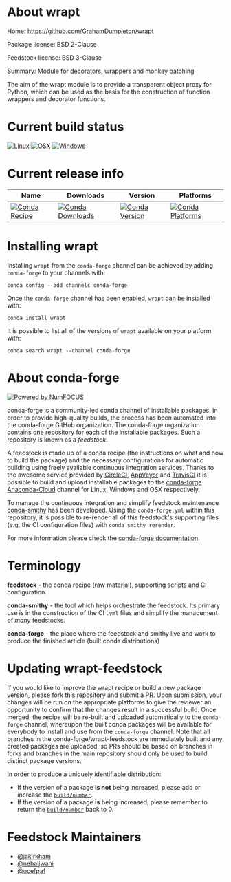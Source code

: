 <!--
# -*- mode: jinja -*-
-->

About wrapt
===========

Home: https://github.com/GrahamDumpleton/wrapt

Package license: BSD 2-Clause

Feedstock license: BSD 3-Clause

Summary: Module for decorators, wrappers and monkey patching

The aim of the wrapt module is to provide a transparent object proxy for
Python, which can be used as the basis for the construction of function
wrappers and decorator functions.


Current build status
====================

[![Linux](https://img.shields.io/circleci/project/github/conda-forge/wrapt-feedstock/master.svg?label=Linux)](https://circleci.com/gh/conda-forge/wrapt-feedstock)
[![OSX](https://img.shields.io/travis/conda-forge/wrapt-feedstock/master.svg?label=macOS)](https://travis-ci.org/conda-forge/wrapt-feedstock)
[![Windows](https://img.shields.io/appveyor/ci/conda-forge/wrapt-feedstock/master.svg?label=Windows)](https://ci.appveyor.com/project/conda-forge/wrapt-feedstock/branch/master)

Current release info
====================

| Name | Downloads | Version | Platforms |
| --- | --- | --- | --- |
| [![Conda Recipe](https://img.shields.io/badge/recipe-wrapt-green.svg)](https://anaconda.org/conda-forge/wrapt) | [![Conda Downloads](https://img.shields.io/conda/dn/conda-forge/wrapt.svg)](https://anaconda.org/conda-forge/wrapt) | [![Conda Version](https://img.shields.io/conda/vn/conda-forge/wrapt.svg)](https://anaconda.org/conda-forge/wrapt) | [![Conda Platforms](https://img.shields.io/conda/pn/conda-forge/wrapt.svg)](https://anaconda.org/conda-forge/wrapt) |

Installing wrapt
================

Installing `wrapt` from the `conda-forge` channel can be achieved by adding `conda-forge` to your channels with:

```
conda config --add channels conda-forge
```

Once the `conda-forge` channel has been enabled, `wrapt` can be installed with:

```
conda install wrapt
```

It is possible to list all of the versions of `wrapt` available on your platform with:

```
conda search wrapt --channel conda-forge
```


About conda-forge
=================

[![Powered by NumFOCUS](https://img.shields.io/badge/powered%20by-NumFOCUS-orange.svg?style=flat&colorA=E1523D&colorB=007D8A)](http://numfocus.org)

conda-forge is a community-led conda channel of installable packages.
In order to provide high-quality builds, the process has been automated into the
conda-forge GitHub organization. The conda-forge organization contains one repository
for each of the installable packages. Such a repository is known as a *feedstock*.

A feedstock is made up of a conda recipe (the instructions on what and how to build
the package) and the necessary configurations for automatic building using freely
available continuous integration services. Thanks to the awesome service provided by
[CircleCI](https://circleci.com/), [AppVeyor](https://www.appveyor.com/)
and [TravisCI](https://travis-ci.org/) it is possible to build and upload installable
packages to the [conda-forge](https://anaconda.org/conda-forge)
[Anaconda-Cloud](https://anaconda.org/) channel for Linux, Windows and OSX respectively.

To manage the continuous integration and simplify feedstock maintenance
[conda-smithy](https://github.com/conda-forge/conda-smithy) has been developed.
Using the ``conda-forge.yml`` within this repository, it is possible to re-render all of
this feedstock's supporting files (e.g. the CI configuration files) with ``conda smithy rerender``.

For more information please check the [conda-forge documentation](https://conda-forge.org/docs/).

Terminology
===========

**feedstock** - the conda recipe (raw material), supporting scripts and CI configuration.

**conda-smithy** - the tool which helps orchestrate the feedstock.
                   Its primary use is in the construction of the CI ``.yml`` files
                   and simplify the management of *many* feedstocks.

**conda-forge** - the place where the feedstock and smithy live and work to
                  produce the finished article (built conda distributions)


Updating wrapt-feedstock
========================

If you would like to improve the wrapt recipe or build a new
package version, please fork this repository and submit a PR. Upon submission,
your changes will be run on the appropriate platforms to give the reviewer an
opportunity to confirm that the changes result in a successful build. Once
merged, the recipe will be re-built and uploaded automatically to the
`conda-forge` channel, whereupon the built conda packages will be available for
everybody to install and use from the `conda-forge` channel.
Note that all branches in the conda-forge/wrapt-feedstock are
immediately built and any created packages are uploaded, so PRs should be based
on branches in forks and branches in the main repository should only be used to
build distinct package versions.

In order to produce a uniquely identifiable distribution:
 * If the version of a package **is not** being increased, please add or increase
   the [``build/number``](https://conda.io/docs/user-guide/tasks/build-packages/define-metadata.html#build-number-and-string).
 * If the version of a package **is** being increased, please remember to return
   the [``build/number``](https://conda.io/docs/user-guide/tasks/build-packages/define-metadata.html#build-number-and-string)
   back to 0.

Feedstock Maintainers
=====================

* [@jakirkham](https://github.com/jakirkham/)
* [@nehaljwani](https://github.com/nehaljwani/)
* [@ocefpaf](https://github.com/ocefpaf/)

